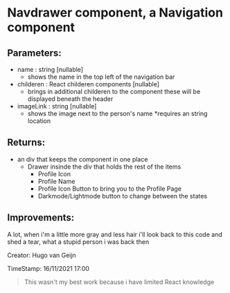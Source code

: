 # Navdrawer component, a Navigation component

## Parameters:

- name : string [nullable]
  - shows the name in the top left of the navigation bar
- childeren : React childeren components [nullable]
  - brings in additional childeren to the component these will be displayed beneath the header
- imageLink : string [nullable]
  - shows the image next to the person's name \*requires an string location

## Returns:

- an div that keeps the component in one place
  - Drawer insinde the div that holds the rest of the items
    - Profile Icon
    - Profile Name
    - Profile Icon Button to bring you to the Profile Page
    - Darkmode/Lightmode button to change between the states

## Improvements:

A lot, when i'm a little more gray and less hair i'll look back to this code and shed a tear, what a stupid person i was back then

Creator: Hugo van Geijn

TimeStamp: 16/11/2021 17:00

> This wasn't my best work because i have limited React knowledge
